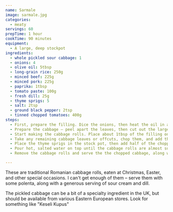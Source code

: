 ```yaml
---
name: Sarmale
image: sarmale.jpg
categories:
  - meaty
servings: 60
prepTime: 1 hour
cookTime: 90 minutes
equipment:
  - A large, deep stockpot
ingredients:
  - whole pickled sour cabbage: 1
  - onions: 4
  - olive oil: 5tbsp
  - long-grain rice: 250g
  - minced beef: 225g
  - minced pork: 225g
  - paprika: 1tbsp
  - tomato paste: 100g
  - fresh dill: 25g
  - thyme sprigs: 5
  - salt: 2tsp
  - ground black pepper: 2tsp
  - tinned chopped tomatoes: 400g
steps:
  - First, prepare the filling. Dice the onions, then heat the oil in a frying pan over a medium heat. Cook the onion for about 10 minutes until soft. Stir in the paprika and tomato paste, the turn off the heat. Stir in the rice until combined, then add the beef and pork along with the salt, and pepper. Chop the dill, reserve about 3-4tbsp, and add the rest to the meat mixture. Stir until well combined and set aside.
  - Prepare the cabbage – peel apart the leaves, then cut out the large veins and slice each leaf into small triangles of about 6-7cm across. Chop the veins and any offcuts, and reserve in a bowl.
  - Start making the cabbage rolls. Place about 1tbsp of the filling on a slice of the cabbage leaf, placed in the middle bottom. Fold in the sides and then roll up and set aside. Repeat until the filling has all been used.
  - Take any remaining cabbage leaves or offcuts, chop them, and add them to the reserved cabbage bowl. Combine with the reserved dill along with a bit of salt and pepper.
  - Place the thyme sprigs in the stock pot, then add half of the chopped cabbage on top. Add the cabbage rolls to the pot one at a time, working in circles until one layer is complete, then move onto the next one. Once all of the rolls are used, spread the remaining chopped cabbage on top, then add the chopped tomatoes.
  - Pour hot, salted water on top until the cabbage rolls are almost submerged, then place the stockpot over a medium heat until it starts to boil. Turn the heat to low and then simmer for about 1 hour.
  - Remove the cabbage rolls and serve the the chopped cabbage, along with sour cream, polenta, and dill.

---
```


These are traditional Romanian cabbage rolls, eaten at Christmas, Easter, and other special occasions. I can't get enough of them – serve them with some polenta, along with a generous serving of sour cream and dill.

The pickled cabbage can be a bit of a specialty ingredient in the UK, but should be available from various Eastern European stores. Look for something like "Keseli Kupus"
